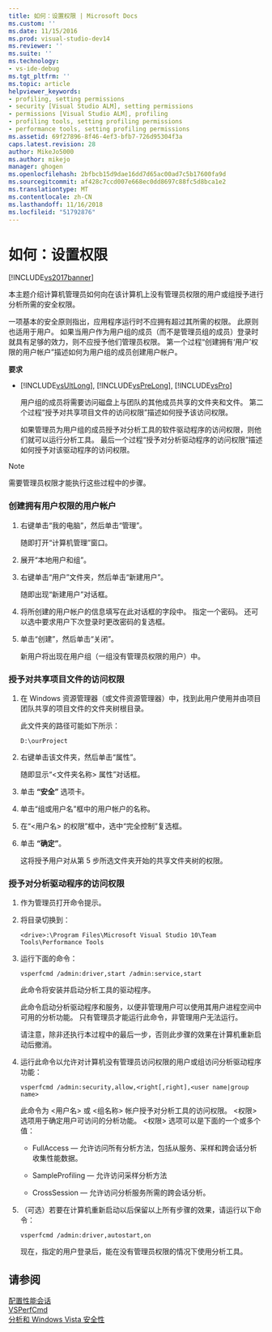 ```yaml
---
title: 如何：设置权限 | Microsoft Docs
ms.custom: ''
ms.date: 11/15/2016
ms.prod: visual-studio-dev14
ms.reviewer: ''
ms.suite: ''
ms.technology:
- vs-ide-debug
ms.tgt_pltfrm: ''
ms.topic: article
helpviewer_keywords:
- profiling, setting permissions
- security [Visual Studio ALM], setting permissions
- permissions [Visual Studio ALM], profiling
- profiling tools, setting profiling permissions
- performance tools, setting profiling permissions
ms.assetid: 69f27896-8f46-4ef3-bfb7-726d95304f3a
caps.latest.revision: 28
author: MikeJo5000
ms.author: mikejo
manager: ghogen
ms.openlocfilehash: 2bfbcb15d9dae16dd7d65ac00ad7c5b17600fa9d
ms.sourcegitcommit: af428c7ccd007e668ec0dd8697c88fc5d8bca1e2
ms.translationtype: MT
ms.contentlocale: zh-CN
ms.lasthandoff: 11/16/2018
ms.locfileid: "51792876"
---
```

# <a name="how-to-set-permissions"></a>如何：设置权限
[!INCLUDE[vs2017banner](../includes/vs2017banner.md)]

本主题介绍计算机管理员如何向在该计算机上没有管理员权限的用户或组授予进行分析所需的安全权限。  
  
 一项基本的安全原则指出，应用程序运行时不应拥有超过其所需的权限。 此原则也适用于用户。 如果当用户作为用户组的成员（而不是管理员组的成员）登录时就具有足够的效力，则不应授予他们管理员权限。 第一个过程“创建拥有‘用户’权限的用户帐户”描述如何为用户组的成员创建用户帐户。  
  
 **要求**  
  
- [!INCLUDE[vsUltLong](../includes/vsultlong-md.md)], [!INCLUDE[vsPreLong](../includes/vsprelong-md.md)], [!INCLUDE[vsPro](../includes/vspro-md.md)]  
  
  用户组的成员将需要访问磁盘上与团队的其他成员共享的文件夹和文件。 第二个过程“授予对共享项目文件的访问权限”描述如何授予该访问权限。  
  
  如果管理员为用户组的成员授予对分析工具的软件驱动程序的访问权限，则他们就可以运行分析工具。 最后一个过程“授予对分析驱动程序的访问权限”描述如何授予对该驱动程序的访问权限。  
  
> [!NOTE]
>  需要管理员权限才能执行这些过程中的步骤。  
  
### <a name="to-create-a-user-account-that-has-user-permissions"></a>创建拥有用户权限的用户帐户  
  
1.  右键单击“我的电脑”，然后单击“管理”。  
  
     随即打开“计算机管理”窗口。  
  
2.  展开“本地用户和组”。  
  
3.  右键单击“用户”文件夹，然后单击“新建用户”。  
  
     随即出现“新建用户”对话框。  
  
4.  将所创建的用户帐户的信息填写在此对话框的字段中。 指定一个密码。 还可以选中要求用户下次登录时更改密码的复选框。  
  
5.  单击“创建”，然后单击“关闭”。  
  
     新用户将出现在用户组（一组没有管理员权限的用户）中。  
  
### <a name="to-grant-access-to-shared-project-files"></a>授予对共享项目文件的访问权限  
  
1.  在 Windows 资源管理器（或文件资源管理器）中，找到此用户使用并由项目团队共享的项目文件的文件夹树根目录。  
  
     此文件夹的路径可能如下所示：  
  
    ```  
    D:\ourProject  
    ```  
  
2.  右键单击该文件夹，然后单击“属性”。  
  
     随即显示“\<文件夹名称> 属性”对话框。  
  
3.  单击 **“安全”** 选项卡。  
  
4.  单击“组或用户名”框中的用户帐户的名称。  
  
5.  在“\<用户名> 的权限”框中，选中“完全控制”复选框。  
  
6.  单击 **“确定”**。  
  
     这将授予用户对从第 5 步所选文件夹开始的共享文件夹树的权限。  
  
### <a name="to-grant-access-to-the-profiling-driver"></a>授予对分析驱动程序的访问权限  
  
1. 作为管理员打开命令提示。  
  
2. 将目录切换到：  
  
   ```  
   <drive>:\Program Files\Microsoft Visual Studio 10\Team Tools\Performance Tools  
   ```  
  
3. 运行下面的命令：  
  
   ```  
   vsperfcmd /admin:driver,start /admin:service,start  
   ```  
  
    此命令将安装并启动分析工具的驱动程序。  
  
    此命令启动分析驱动程序和服务，以便非管理用户可以使用其用户进程空间中可用的分析功能。 只有管理员才能运行此命令，非管理用户无法运行。  
  
    请注意，除非还执行本过程中的最后一步，否则此步骤的效果在计算机重新启动后撤消。  
  
4. 运行此命令以允许对计算机没有管理员访问权限的用户或组访问分析驱动程序功能：  
  
   ```  
   vsperfcmd /admin:security,allow,<right[,right],<user name|group name>  
   ```  
  
    此命令为 \<用户名> 或 \<组名称> 帐户授予对分析工具的访问权限。 \<权限> 选项用于确定用户可访问的分析功能。 \<权限> 选项可以是下面的一个或多个值：  
  
   -   FullAccess — 允许访问所有分析方法，包括从服务、采样和跨会话分析收集性能数据。  
  
   -   SampleProfiling — 允许访问采样分析方法  
  
   -   CrossSession — 允许访问分析服务所需的跨会话分析。  
  
5. （可选）若要在计算机重新启动以后保留以上所有步骤的效果，请运行以下命令：  
  
   ```  
   vsperfcmd /admin:driver,autostart,on  
   ```  
  
   现在，指定的用户登录后，能在没有管理员权限的情况下使用分析工具。  
  
## <a name="see-also"></a>请参阅  
 [配置性能会话](../profiling/configuring-performance-sessions.md)   
 [VSPerfCmd](../profiling/vsperfcmd.md)   
 [分析和 Windows Vista 安全性](../profiling/profiling-and-windows-vista-security.md)



